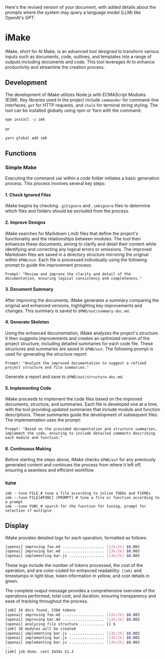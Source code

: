Here's the revised version of your document, with added details about the prompts where the system may query a language model (LLM) like OpenAI's GPT:

# iMake

iMake, short for AI Make, is an advanced tool designed to transform various inputs such as documents, code, outlines, and templates into a range of outputs including documents and code. This tool leverages AI to enhance productivity and streamline the creation process.

## Development

The development of iMake utilizes Node.js with ECMAScript Modules (ESM). Key libraries used in the project include `commander` for command-line interfaces, `got` for HTTP requests, and `chalk` for terminal string styling. The tool can be installed globally using npm or Yarn with the command:
```bash
npm install -g imk
```
or 
```bash
yarn global add imk
```

## Functions

### Simple Make

Executing the command `imk` within a code folder initiates a basic generation process. This process involves several key steps:

#### 1. Check Ignored Files
iMake begins by checking `.gitignore` and `.imkignore` files to determine which files and folders should be excluded from the process.

#### 2. Improve Designs
iMake searches for Markdown (.md) files that define the project's functionality and the relationships between modules. The tool then enhances these documents, aiming to clarify and detail their content while identifying and correcting any logical errors or omissions. The improved Markdown files are saved in a directory structure mirroring the original within `$PWD/out`. Each file is processed individually using the following prompt to guide the improvement process:
```
Prompt: "Review and improve the clarity and detail of the documentation, ensuring logical consistency and completeness."
```

#### 3. Document Summary
After improving the documents, iMake generates a summary comparing the original and enhanced versions, highlighting key improvements and changes. This summary is saved to `$PWD/out/summary-doc.md`.

#### 4. Generate Skeleton
Using the enhanced documentation, iMake analyzes the project's structure. It then suggests improvements and creates an optimized version of the project structure, including detailed summaries for each code file. These structures and summaries are saved in `$PWD/out`. The following prompt is used for generating the structure report:
```
Prompt: "Analyze the improved documentation to suggest a refined project structure and file summaries."
```
Generate a report and save to `$PWD/out/structure-doc.md`.

#### 5. Implementing Code
iMake proceeds to implement the code files based on the improved documents, structure, and summaries. Each file is developed one at a time, with the tool providing updated summaries that include module and function descriptions. These summaries guide the development of subsequent files. The implementation uses the prompt:
```
Prompt: "Based on the provided documentation and structure summaries, implement the code, ensuring to include detailed comments describing each module and function."
```

#### 6. Continuous Making
Before starting the steps above, iMake checks `$PWD/out` for any previously generated content and continues the process from where it left off, ensuring a seamless and efficient workflow.

### tune
```
imk --tune FILE # tune a file according to inline TODOs and FIXMEs
imk --tune FILE[#FUNC] [PROMPT] # tune a file or function according to a prompt
imk --tune FUNC # search for the function for tuning, prompt for selection if multiple
```

## Display

iMake provides detailed logs for each operation, formatted as follows:
```bash
[openai] improving foo.md ................... [12k/2k] $0.003
[openai] improving bar.md ................... [13k/2k] $0.003
[openai] implementing bar.js ................ [13k/2k] $0.003
```
These logs include the number of tokens processed, the cost of the operation, and are color-coded for enhanced readability: `[imk]` and timestamps in light blue, token information in yellow, and cost details in green.

The complete output message provides a comprehensive overview of the operations performed, total cost, and duration, ensuring transparency and ease of tracking throughout the process.

```bash
[imk] 14 docs found, 2384 tokens
[openai] improving foo.md ................... [12k/2k] $0.003
[openai] improving bar.md ................... [13k/2k] $0.003
[openai] analyzing file structure ........... [] $
[imk] 38 modules will be created
[openai] implementing bar.js ................ [13k/2k] $0.003
[openai] implementing bar.js ................ [13k/2k] $0.003
[openai] implementing bar.js ................ [13k/2k] $0.003
...
[imk] job done. cost 2m34s $1.3
```